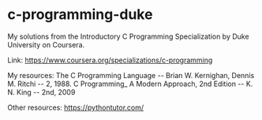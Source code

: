 # c-programming-duke

My solutions from the Introductory C Programming Specialization by Duke University on Coursera.

Link: https://www.coursera.org/specializations/c-programming

My resources: The C Programming Language -- Brian W. Kernighan, Dennis M. Ritchi -- 2, 1988. C Programming_ A Modern Approach, 2nd Edition -- K. N. King -- 2nd, 2009

Other resources: https://pythontutor.com/
